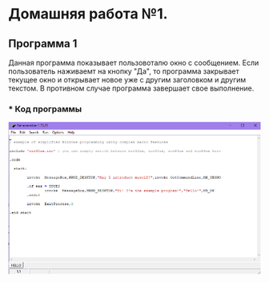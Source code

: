 # Домашняя работа №1.

## Программа 1
Данная программа показывает пользовоталю окно с сообщением. Если пользователь наживаемт на кнопку "Да", то программа закрывает текущее окно и открывает новое уже с другим заголовком и другим текстом. В противном случае программа завершает свое выполнение.

### * Код программы
![Image alt](https://github.com/116j/Algorithms-DataStructures/blob/master/Домашняя%20работа%201/Programm1/code.png)
